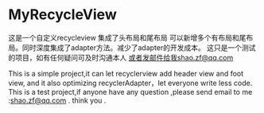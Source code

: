 # MyRecycleView
这是一个自定义recycleview 集成了头布局和尾布局 可以新增多个有布局和尾布局。同时深度集成了adapter方法。减少了adapter的开发成本。
这只是一个测试的项目，如有任何疑问可及时沟通本人 或者发邮件给我shao.zf@qq.com

This is a simple project,it can let recyclerview add header view and foot view, and it also optimizing recyclerAdapter，let everyone write less code.
This is a test project,if anyone have any question ,please send email to me :shao.zf@qq.com . think you .
